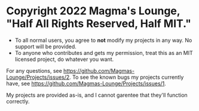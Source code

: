# Copyright 2022 Magma's Lounge, "Half All Rights Reserved, Half MIT."

- To all normal users, you agree to **not** modify my projects in any way. No support will be provided.
- To anyone who contributes and gets my permission, treat this as an MIT licensed project, do whatever you want.

For any questions, see https://github.com/Magmas-Lounge/Projects/issues/2.
To see the known bugs my projects currently have, see https://github.com/Magmas-Lounge/Projects/issues/1.

My projects are provided as-is, and I cannot garentee that they'll function correctly.

